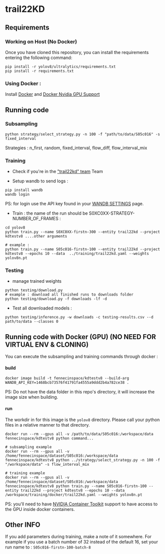 # trail22KD

## Requirements

### Working on Host (No Docker)
Once you have cloned this repository, you can install the requirements entering the following command:

```
pip install -r yolov8/ultralytics/requirements.txt
pip install -r requirements.txt
```

### Using Docker :


Install [Docker](https://docs.docker.com/get-docker/) and [Docker Nvidia GPU Support](https://docs.nvidia.com/datacenter/cloud-native/container-toolkit/overview.html)


## Running code

### Subsampling

```
python strategy/select_strategy.py -n 100 -f "path/to/data/S05c016" -s fixed_interval
```

Strategies : n_first, random, fixed_interval, flow_diff, flow_interval_mix


### Training

- Check if you're in the ["trail22kd" team](https://wandb.ai/trail22kd) Team

- Setup wandb to send logs :
```
pip install wandb
wandb login
```
PS: for login use the API key found in your [WANDB SETTINGS](https://wandb.ai/settings) page.

- Train : the name of the run should be S0XC0XX-STRATEGY-NUMBER_OF_FRAMES :
```
cd yolov8
python train.py --name S0XC0XX-firstn-300 --entity trail22kd --project kdtestv8 ....other arguments

# example : 
python train.py --name S05c016-firstn-100 --entity trail22kd --project kdtestv8 --epochs 10 --data  ../training/trail22kd.yaml --weights yolov8n.pt
```

### Testing

- manage trained weights

```
python testing/download.py
# example : download all finished runs to downloads folder 
python testing/download.py -f downloads -lf -d
```

- Test all downloaded models :

```
python testing/inference.py -w downloads -c testing-results.csv --d path/to/data --classes 0
```

## Running code with Docker (GPU) (NO NEED FOR VIRTUAL ENV & CLONING)
You can execute the subsampling and training commands through docker :

#### build 

```
docker image build -t fennecinspace/kdtestv8 --build-arg WANDB_API_KEY=1468bcb73576f41791fa4555a9ddd2b4a782ce38 .
```

PS: Do not have the data folder in this repo's directory, it will increase the image size when building.

#### run
The workdir in for this image is the `yolov8` directory. Please call your python files in a relative manner to that directory.

```
docker run --rm --gpus all -v /path/to/data/S05c016:/workspace/data fennecinspace/kdtestv8 python command...

# subsampling example
docker run --rm --gpus all -v /home/fennecinspace/dataset/S05c016:/workspace/data fennecinspace/kdtestv8 python ../strategy/select_strategy.py -n 100 -f "/workspace/data" -s flow_interval_mix

# training example
docker run --rm --gpus all -v /home/fennecinspace/dataset/S05c016:/workspace/data fennecinspace/kdtestv8 python train.py --name S05c016-firstn-100 --entity trail22kd --project kdtestv8 --epochs 10 --data /workspace/training/docker/trail22kd.yaml --weights yolov8n.pt
```

PS: you'll need to have [NVIDIA Container Toolkit](https://docs.nvidia.com/datacenter/cloud-native/container-toolkit/overview.html) support to have access to the GPU inside docker containers. 


## Other INFO

If you add parameters during training, make a note of it somewhere. For example if you use a batch number of 32 instead of the default 16, set your run name to : `S05c016-firstn-100-batch-8`
